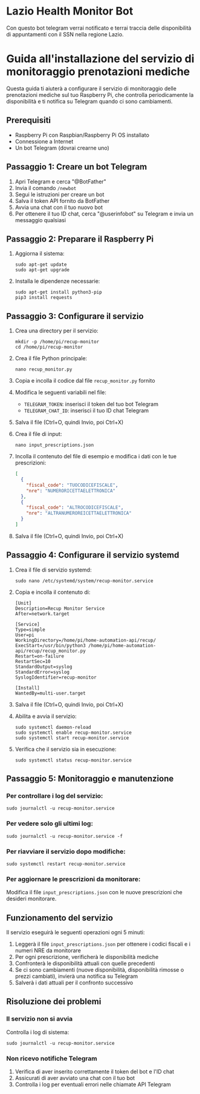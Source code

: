 # Lazio Health Monitor Bot

Con questo bot telegram verrai notificato e terrai traccia delle disponibilità di appuntamenti con il SSN nella regione Lazio.

# Guida all'installazione del servizio di monitoraggio prenotazioni mediche

Questa guida ti aiuterà a configurare il servizio di monitoraggio delle prenotazioni mediche sul tuo Raspberry Pi, che controlla periodicamente la disponibilità e ti notifica su Telegram quando ci sono cambiamenti.

## Prerequisiti

- Raspberry Pi con Raspbian/Raspberry Pi OS installato
- Connessione a Internet
- Un bot Telegram (dovrai crearne uno)

## Passaggio 1: Creare un bot Telegram

1. Apri Telegram e cerca "@BotFather"
2. Invia il comando `/newbot`
3. Segui le istruzioni per creare un bot
4. Salva il token API fornito da BotFather
5. Avvia una chat con il tuo nuovo bot
6. Per ottenere il tuo ID chat, cerca "@userinfobot" su Telegram e invia un messaggio qualsiasi

## Passaggio 2: Preparare il Raspberry Pi

1. Aggiorna il sistema:
   ```
   sudo apt-get update
   sudo apt-get upgrade
   ```

2. Installa le dipendenze necessarie:
   ```
   sudo apt-get install python3-pip
   pip3 install requests
   ```

## Passaggio 3: Configurare il servizio

1. Crea una directory per il servizio:
   ```
   mkdir -p /home/pi/recup-monitor
   cd /home/pi/recup-monitor
   ```

2. Crea il file Python principale:
   ```
   nano recup_monitor.py
   ```
   
3. Copia e incolla il codice dal file `recup_monitor.py` fornito

4. Modifica le seguenti variabili nel file:
   - `TELEGRAM_TOKEN`: inserisci il token del tuo bot Telegram
   - `TELEGRAM_CHAT_ID`: inserisci il tuo ID chat Telegram

5. Salva il file (Ctrl+O, quindi Invio, poi Ctrl+X)

6. Crea il file di input:
   ```
   nano input_prescriptions.json
   ```

7. Incolla il contenuto del file di esempio e modifica i dati con le tue prescrizioni:
   ```json
   [
     {
       "fiscal_code": "TUOCODICEFISCALE",
       "nre": "NUMERORICETTAELETTRONICA"
     },
     {
       "fiscal_code": "ALTROCODICEFISCALE",
       "nre": "ALTRANUMEROREICETTAELETTRONICA"
     }
   ]
   ```

8. Salva il file (Ctrl+O, quindi Invio, poi Ctrl+X)

## Passaggio 4: Configurare il servizio systemd

1. Crea il file di servizio systemd:
   ```
   sudo nano /etc/systemd/system/recup-monitor.service
   ```

2. Copia e incolla il contenuto di:
    ```
    [Unit]
    Description=Recup Monitor Service
    After=network.target

    [Service]
    Type=simple
    User=pi
    WorkingDirectory=/home/pi/home-automation-api/recup/
    ExecStart=/usr/bin/python3 /home/pi/home-automation-api/recup/recup_monitor.py
    Restart=on-failure
    RestartSec=10
    StandardOutput=syslog
    StandardError=syslog
    SyslogIdentifier=recup-monitor

    [Install]
    WantedBy=multi-user.target
    ```

3. Salva il file (Ctrl+O, quindi Invio, poi Ctrl+X)

4. Abilita e avvia il servizio:
   ```
   sudo systemctl daemon-reload
   sudo systemctl enable recup-monitor.service
   sudo systemctl start recup-monitor.service
   ```

5. Verifica che il servizio sia in esecuzione:
   ```
   sudo systemctl status recup-monitor.service
   ```

## Passaggio 5: Monitoraggio e manutenzione

### Per controllare i log del servizio:
```
sudo journalctl -u recup-monitor.service
```

### Per vedere solo gli ultimi log:
```
sudo journalctl -u recup-monitor.service -f
```

### Per riavviare il servizio dopo modifiche:
```
sudo systemctl restart recup-monitor.service
```

### Per aggiornare le prescrizioni da monitorare:
Modifica il file `input_prescriptions.json` con le nuove prescrizioni che desideri monitorare.

## Funzionamento del servizio

Il servizio eseguirà le seguenti operazioni ogni 5 minuti:

1. Leggerà il file `input_prescriptions.json` per ottenere i codici fiscali e i numeri NRE da monitorare
2. Per ogni prescrizione, verificherà le disponibilità mediche
3. Confronterà le disponibilità attuali con quelle precedenti
4. Se ci sono cambiamenti (nuove disponibilità, disponibilità rimosse o prezzi cambiati), invierà una notifica su Telegram
5. Salverà i dati attuali per il confronto successivo

## Risoluzione dei problemi

### Il servizio non si avvia
Controlla i log di sistema:
```
sudo journalctl -u recup-monitor.service
```

### Non ricevo notifiche Telegram
1. Verifica di aver inserito correttamente il token del bot e l'ID chat
2. Assicurati di aver avviato una chat con il tuo bot
3. Controlla i log per eventuali errori nelle chiamate API Telegram